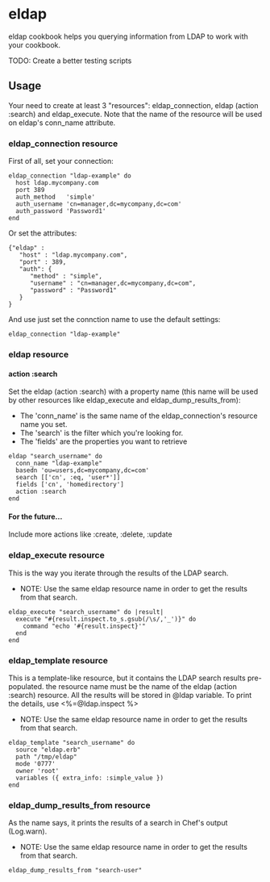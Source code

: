 # eldap

eldap cookbook helps you querying information from LDAP to work with your cookbook.


TODO: Create a better testing scripts
## Usage

Your need to create at least 3 "resources": eldap_connection, eldap (action :search) and eldap_execute. Note that the name of the resource will be used on eldap's conn_name attribute.

### eldap_connection resource

First of all, set your connection:
```
eldap_connection "ldap-example" do
  host ldap.mycompany.com
  port 389
  auth_method   'simple'
  auth_username 'cn=manager,dc=mycompany,dc=com'
  auth_password 'Password1'
end
```
Or set the attributes:
```
{"eldap" :
   "host" : "ldap.mycompany.com",
   "port" : 389,
   "auth": {
      "method" : "simple",
      "username" : "cn=manager,dc=mycompany,dc=com",
      "password" : "Password1"
   }
}
```
And use just set the connction name to use the default settings:
```
eldap_connection "ldap-example"
```

### eldap resource

#### action :search
Set the eldap (action :search) with a property name (this name will be used by other
resources like eldap_execute and eldap_dump_results_from):

* The 'conn_name' is the same name of the eldap_connection's resource name you set.
* The 'search' is the filter which you're looking for.
* The 'fields' are the properties you want to retrieve

```
eldap "search_username" do
  conn_name "ldap-example"
  basedn 'ou=users,dc=mycompany,dc=com'
  search [['cn', :eq, 'user*']]
  fields ['cn', 'homedirectory']
  action :search
end
```

#### For the future...
Include more actions like :create, :delete, :update

### eldap_execute resource

This is the way you iterate through the results of the LDAP search.

* NOTE: Use the same eldap resource name in order to get the results from that search.

```
eldap_execute "search_username" do |result|
  execute "#{result.inspect.to_s.gsub(/\s/,'_')}" do
    command "echo '#{result.inspect}'"
  end
end
```

### eldap_template resource

This is a template-like resource, but it contains the LDAP search results pre-populated.
the resource name must be the name of the eldap (action :search) resource. All the
results will be stored in @ldap variable. To print the details, use <%=@ldap.inspect %>

* NOTE: Use the same eldap resource name in order to get the results from that search.

```
eldap_template "search_username" do
  source "eldap.erb"
  path "/tmp/eldap"
  mode '0777'
  owner 'root'
  variables ({ extra_info: :simple_value })
end
```

### eldap_dump_results_from resource

As the name says, it prints the results of a search in Chef's output (Log.warn).

* NOTE: Use the same eldap resource name in order to get the results from that search.

```
eldap_dump_results_from "search-user"
```

